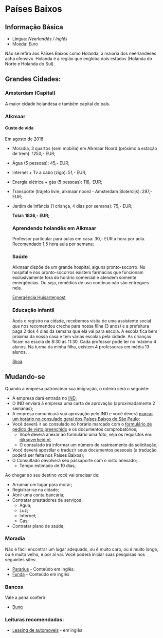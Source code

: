 # Países Baixos

## Informação Básica

* Língua: _Neerlandês / Inglês_
* Moeda: _Euro_

Não se refira aos Países Baixos como Holanda, a maioria dos neerlandeses acha ofensivo. Holanda é a região que engloba dois estados \(Holanda do Norte e Holanda do Sul\).

## Grandes Cidades:

### Amsterdam \(Capital\)

A maior cidade holandesa e também capital do país.

### Alkmaar

#### Custo de vida

Em agosto de 2018:

* Moradia, 3 quartos (sem mobília) em Alkmaar Noord (próximo a estação de trem): 1250,- EUR;

* Água (5 pessoas): 45,- EUR;

* Internet + Tv a cabo (zigo): 51,- EUR;

* Energia elétrica + gás (5 pessoas): 118,-EUR;

* Transporte (trajeto livre, alkmaar noord - Amsterdam Sloterdijk): 297,-EUR;

* Jardim de infância (1 criança, 4 dias por semana): 75,- EUR;

  **Total: 1836,- EUR;**

  ### Aprendendo holandês em Alkmaar

  Professor particular para aulas em casa: 30,- EUR a hora por aula. Recomendado 1,5 hora aula por semana;

  ### Saúde

  Alkmaar dispõe de um grande hospital, alguns pronto-socorro. No hospital e nos pronto-socorros existem farmácias que funcionam exclusivamente fora do horário comercial e atendem somente emergências. Ou seja, remédios de uso contínuo não são entregues nela.

  [Emergência Huisartenpost](https://www.honk.nu/huisartsenpost)

  ### Educação infantil

  Após o registro na cidade, recebemos visita de uma assistente social que nos recomendou creche para nossa filha (3 anos) e a prefeitura paga 2 dos 4 dias da semana que ela vai para escola. A escola fica bem próxima da nossa casa e tem várias escolas pela cidade. As crianças ficam na escola de 8:30 ás 11:30. Cada professor pode ter no máximo 4 alunos. Na turma da minha filha, existem 4 professoras em média 13 alunos.

  [Skoa](https://github.com/brazil-tech-expats/wiki.git)


## Mudando-se

Quando a empresa patroncinar sua imigração, o roteiro será o seguinte:

* A empresa dará entrada no [IND;](http://ind.nl/)
* O IND enviará à empresa uma carta de aprovação \(aproximadamente 2 semanas\);
* A empresa comunicará sua aprovação pelo IND e você deverá [marcar um horário no consulado geral dos Países Baixos de São Paulo](https://tracking.vfsglobal.com/Netherlands-Global-Online-Appointment_Zone3/AppScheduling/AppWelcome.aspx?P=HWGBNAjqHwVt5/GJoRs9WQnVEJS5Y8fVWPrimCCwlDM=);
* Você deverá ir ao consulado no horário marcado com o [formulário de pedido de visto preenchido](https://www.government.nl/documents/forms/2015/07/30/mvv-issue-form) e os documentos comprobatórios;
  * Você deverá anexar ao formulário uma foto, veja os requisitos em: [rijksoverheid.nl](https://www.rijksoverheid.nl/documenten/brochures/2014/02/18/fotomatrix-2007);
  * O consulado irá informar um número de rastreamento da solicitação;
* Você deverá apostilar e traduzir seus documentos pessoais \(a tradução poderá ser feita nos Países Baixos\);
* O Consultado devolverá seu passaporte com o visto anexado;
  * Tempo estimado de 10 dias;

Ao chegar ao seu destino você vai precisar de:

* Arrumar um lugar para morar;
* Registrar-se na cidade;
* Abrir uma conta bancária;
* Contratar prestadores de serviços :
  * Água;
  * Luz;
  * Internet;
  * Gás;
* Contratar plano de saúde;

### Moradia

Não é fácil encontrar um lugar adequado, ou é muito caro, ou é muito longe, ou é muito velho, e por aí vai. Você poderá iniciar suas pesquisas nos seguintes sites:

* [Pararius](http://www.pararius.com) - Conteúdo em inglês;
* [Funda](http://www.funda.nl) - Conteúdo em inglês

### Bancos

Vale a pena conferir:

* [Bunq](https://bunq.com)


### Leituras recomendadas:
* [Leasing de automoveis](https://justlease.nl/) - em inglês
